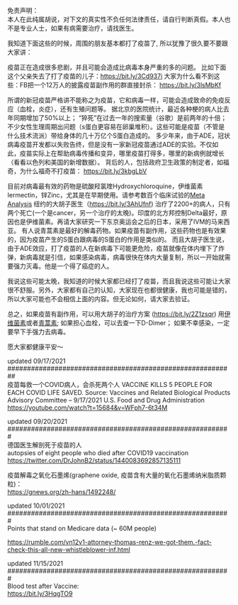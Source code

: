 免责声明： <br />
本人在此纯属胡说，对下文的真实性不负任何法律责任，请自行判断真假。本人也不是专业人士，如果有病需要治疗，请找医生。
<br />


我知道下面这些的时候，周围的朋友基本都打了疫苗了, 所以犹豫了很久要不要跟大家讲：

疫苗正在造成很多悲剧，并且可能会造成比病毒本身严重的多的问题。 
比如下面这个父亲失去了打了疫苗的儿子：https://bit.ly/3Cd937i
大家为什么看不到这些：FB把一个12万人的披露疫苗副作用的群直接封杀： https://bit.ly/3lsMbKf

所谓的新冠疫苗严格讲不能称之为疫苗，它和病毒一样，可能会造成致命的免疫反应（血栓，炎症），还有生殖问题等。
据北京的医院统计，最近各种梗的病人比去年同期增加了50%以上； “猝死”在过去一年的搜索量（谷歌）是前两年的十倍；不少女性生理周期出问题（s蛋白更容易在卵巢堆积）。这些可能是疫苗（不管是什么技术流派）带给身体的几十万亿个S蛋白造成的。
多少年来，由于ADE，冠状病毒疫苗开发都以失败告终，但是没有一家新冠疫苗通过ADE的实验。不仅如此，疫苗实际上在帮助病毒传播和变异，哪里疫苗打得多，哪里的新病例就增长（看看以色列和美国的新增数据）。 
背后的人，包括政府卫生政策的制定者，如福奇，为什么福奇不打疫苗： https://bit.ly/3kbgLbV

目前对病毒最有效的药物是硫酸羟氯喹Hydroxychloroquine，伊维菌素Iermectin，锌Zinc，尤其是在早期使用。请参考数百个临床试验的[Meta Analysis](https://c19early.com/)
纽约的大胡子医生（https://bit.ly/3AhUfnf) 治疗了2200+的病人，只有两个死亡(一个是cancer，另一个治疗的太晚)。印度的北方邦控制Delta最好，原因也是伊维菌素。再请大家研究一下东京奥运会之后的日本，采用了IVM的马来西亚。
有人说青蒿素是最好的解毒药物。如果疫苗有副作用，这些药物也是有效果的，因为疫苗产生的S蛋白跟病毒的S蛋白的作用是类似的。
而且大胡子医生说，由于ADE效应，打了疫苗的人在新病毒下可能更危险，疫苗就像在体内埋下了炸弹，新病毒就是引信，如果感染病毒，病毒很快在体内大量复制，所以一开始就需要强力灭毒。他是一个得了癌症的人。

我说这些可能太晚，我知道的时候大家都已经打了疫苗，而且我说这些可能让大家很不舒服。另外，大家都有自己的认知，大家现在也都很健康，我也可能是错的，所以大家可能也不会相信上面的内容。但无论如何，请大家去验证。

总之，如果疫苗有副作用，可以用大胡子的治疗方案 (https://bit.ly/2Z1zsqr) 用[伊维菌素](https://speakwithanmd.com)或者[青蒿素](https://www.amazon.com/dp/B08DDHJLR5?ref=nb_sb_ss_w_as-ypp-rep_ypp_rep_k0_1_8&crid=1HEQNZ0URJBCI&sprefix=artemins); 如果担心血栓，可以去查一下D-Dimer； 如果不幸感染，一定要早下手强力去病毒。

愿大家都健康平安～


updated 09/17/2021 <br />
########################################################## <br />
疫苗每救一个COVID病人，会杀死两个人
VACCINE KILLS 5 PEOPLE FOR EACH COVID LIFE SAVED.
Source:
Vaccines and Related Biological Products Advisory Committee – 9/17/2021
U.S. Food and Drug Administration
https://youtube.com/watch?t=15684&v=WFph7-6t34M


updated 09/20/2021<br />
#########################################################<br />
德国医生解剖死于疫苗的人<br />
autopsies of eight people who died after COVID19 vaccination <br />
https://twitter.com/DrJohnB2/status/1440083692857135111<br />


疫苗解毒之氧化石墨烯(graphene oxide, 疫苗含有大量的氧化石墨烯纳米脂质颗粒)：<br />
https://gnews.org/zh-hans/1492248/<br />

updated 10/01/2021 <br />
#########################################################<br />
Points that stand on Medicare data (~ 60M people)

https://rumble.com/vn12v1-attorney-thomas-renz-we-got-them.-fact-check-this-all-new-whistleblower-inf.html <br />

updated 11/15/2021 <br />
#########################################################<br />
Blood test after Vaccine:<br />
https://bit.ly/3HqgTO9<br />



